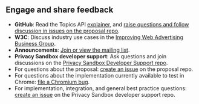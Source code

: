 ## Engage and share feedback

- **GitHub**: Read the Topics API [explainer](https://github.com/jkarlin/topics), and [raise questions and follow discussion in issues on the proposal repo](https://github.com/jkarlin/topics/issues).
- **W3C**: Discuss industry use cases in the [Improving Web Advertising Business Group](https://www.w3.org/community/web-adv/participants).
- **Announcements**: [Join or view the mailing list](http://groups.google.com/a/chromium.org/g/topics-api-announce).
- **Privacy Sandbox developer support**: Ask questions and join discussions on the [Privacy Sandbox Developer Support repo](https://github.com/GoogleChromeLabs/privacy-sandbox-dev-support).
- For questions about the proposal: 
[create an issue](https://github.com/jkarlin/topics/issues) on the proposal repo.
- For questions about the implementation currently available to test in 
Chrome: [file a Chromium bug](https://bugs.chromium.org/p/chromium/issues/list?q=topics).
- For implementation, integration, and general best practice questions: 
[create an issue](https://github.com/GoogleChromeLabs/privacy-sandbox-dev-support) on the Privacy Sandbox developer support repo.